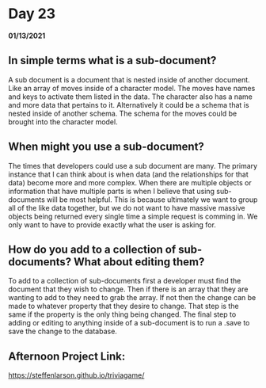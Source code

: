 # Day 23
__01/13/2021__

## In simple terms what is a sub-document?

A sub document is a document that is nested inside of another document. Like an array of moves inside of a character model. The moves have names and keys to activate them listed in the data. The character also has a name and more data that pertains to it. Alternatively it could be a schema that is nested inside of another schema. The schema for the moves could be brought into the character model.


## When might you use a sub-document?

The times that developers could use a sub document are many. The primary instance that I can think about is when data (and the relationships for that data) become more and more complex. When there are multiple objects or information that have multiple parts is when I believe that using sub-documents will be most helpful. This is because ultimately we want to group all of the like data together, but we do not want to have massive massive objects being returned every single time a simple request is comming in. We only want to have to provide exactly what the user is asking for.


## How do you add to a collection of sub-documents? What about editing them?

To add to a collection of sub-documents first a developer must find the document that they wish to change. Then if there is an array that they are wanting to add to they need to grab the array. If not then the change can be made to whatever property that they desire to change. That step is the same if the property is the only thing being changed. The final step to adding or editing to anything inside of a sub-document is to run a .save to save the change to the database.


## Afternoon Project Link:
https://steffenlarson.github.io/triviagame/